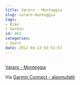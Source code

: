```yaml
---
title: Vararo - Monteggia
slug: vararo-monteggia
tags:
- Bike
- Garmin
id: 463
categories:
- Sport
date: 2012-04-13 03:51:57
---
```


## 
[Vararo - Monteggia](http://connect.garmin.com/activity/167324458)

Vía [Garmin Connect - alexmufatti](http://connect.garmin.com/explore?owner=alexmufatti)
